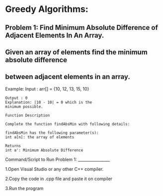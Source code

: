 # Greedy Algorithms:

## Problem 1: Find Minimum Absolute Difference of Adjacent Elements In An Array.
## Given an array of elements find the minimum absolute difference
## between adjacent elements in an array.

Example:
    Input : arr[] = {10, 12, 13, 15, 10}

    Output : 0
    Explanation: |10 - 10| = 0 which is the
    minimum possible.

    Function Description

    Complete the function findAbsMin with following details:

    findAbsMin has the following parameter(s):
    int a[n]: the array of elements

    Returns
    int a': Minimum Absolute Difference


Command/Script to Run Problem 1: ________________ 

1.Open Visual Studio or any other C++ compiler.

2.Copy the code in .cpp file and paste it on compiler

3.Run the program
